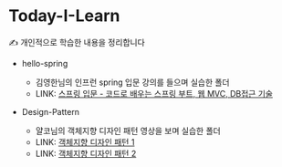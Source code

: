 # Today-I-Learn
✍️ 개인적으로 학습한 내용을 정리합니다

* hello-spring

	* 김영한님의 인프런 spring 입문 강의를 들으며 실습한 폴더
	* LINK: [스프링 입문 - 코드로 배우는 스프링 부트, 웹 MVC, DB접근 기술](https://www.inflearn.com/course/스프링-입문-스프링부트/dashboard)

* Design-Pattern

	* 얄코님의 객체지향 디자인 패턴 영상을 보며 실습한 폴더
	* LINK: [객체지향 디자인 패턴 1](https://www.yalco.kr/29_oodp_1/)
	* LINK: [객체지향 디자인 패턴 2](https://www.yalco.kr/30_oodp_2/)
